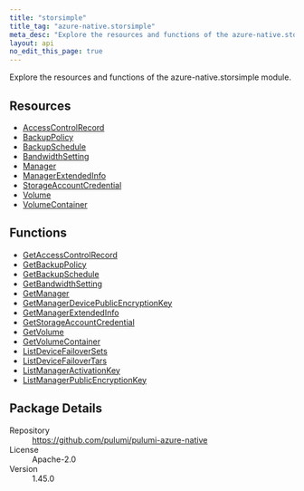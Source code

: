 ```yaml
---
title: "storsimple"
title_tag: "azure-native.storsimple"
meta_desc: "Explore the resources and functions of the azure-native.storsimple module."
layout: api
no_edit_this_page: true
---
```


<!-- WARNING: this file was generated by Pulumi Docs Generator. -->
<!-- Do not edit by hand unless you're certain you know what you are doing! -->

Explore the resources and functions of the azure-native.storsimple module.

<h2 id="resources">Resources</h2>
<ul class="api">
    <li><a href="accesscontrolrecord" title="AccessControlRecord"><span class="api-symbol api-symbol--resource"></span>AccessControlRecord</a></li>
    <li><a href="backuppolicy" title="BackupPolicy"><span class="api-symbol api-symbol--resource"></span>BackupPolicy</a></li>
    <li><a href="backupschedule" title="BackupSchedule"><span class="api-symbol api-symbol--resource"></span>BackupSchedule</a></li>
    <li><a href="bandwidthsetting" title="BandwidthSetting"><span class="api-symbol api-symbol--resource"></span>BandwidthSetting</a></li>
    <li><a href="manager" title="Manager"><span class="api-symbol api-symbol--resource"></span>Manager</a></li>
    <li><a href="managerextendedinfo" title="ManagerExtendedInfo"><span class="api-symbol api-symbol--resource"></span>ManagerExtendedInfo</a></li>
    <li><a href="storageaccountcredential" title="StorageAccountCredential"><span class="api-symbol api-symbol--resource"></span>StorageAccountCredential</a></li>
    <li><a href="volume" title="Volume"><span class="api-symbol api-symbol--resource"></span>Volume</a></li>
    <li><a href="volumecontainer" title="VolumeContainer"><span class="api-symbol api-symbol--resource"></span>VolumeContainer</a></li>
</ul>

<h2 id="functions">Functions</h2>
<ul class="api">
    <li><a href="getaccesscontrolrecord" title="GetAccessControlRecord"><span class="api-symbol api-symbol--function"></span>GetAccessControlRecord</a></li>
    <li><a href="getbackuppolicy" title="GetBackupPolicy"><span class="api-symbol api-symbol--function"></span>GetBackupPolicy</a></li>
    <li><a href="getbackupschedule" title="GetBackupSchedule"><span class="api-symbol api-symbol--function"></span>GetBackupSchedule</a></li>
    <li><a href="getbandwidthsetting" title="GetBandwidthSetting"><span class="api-symbol api-symbol--function"></span>GetBandwidthSetting</a></li>
    <li><a href="getmanager" title="GetManager"><span class="api-symbol api-symbol--function"></span>GetManager</a></li>
    <li><a href="getmanagerdevicepublicencryptionkey" title="GetManagerDevicePublicEncryptionKey"><span class="api-symbol api-symbol--function"></span>GetManagerDevicePublicEncryptionKey</a></li>
    <li><a href="getmanagerextendedinfo" title="GetManagerExtendedInfo"><span class="api-symbol api-symbol--function"></span>GetManagerExtendedInfo</a></li>
    <li><a href="getstorageaccountcredential" title="GetStorageAccountCredential"><span class="api-symbol api-symbol--function"></span>GetStorageAccountCredential</a></li>
    <li><a href="getvolume" title="GetVolume"><span class="api-symbol api-symbol--function"></span>GetVolume</a></li>
    <li><a href="getvolumecontainer" title="GetVolumeContainer"><span class="api-symbol api-symbol--function"></span>GetVolumeContainer</a></li>
    <li><a href="listdevicefailoversets" title="ListDeviceFailoverSets"><span class="api-symbol api-symbol--function"></span>ListDeviceFailoverSets</a></li>
    <li><a href="listdevicefailovertars" title="ListDeviceFailoverTars"><span class="api-symbol api-symbol--function"></span>ListDeviceFailoverTars</a></li>
    <li><a href="listmanageractivationkey" title="ListManagerActivationKey"><span class="api-symbol api-symbol--function"></span>ListManagerActivationKey</a></li>
    <li><a href="listmanagerpublicencryptionkey" title="ListManagerPublicEncryptionKey"><span class="api-symbol api-symbol--function"></span>ListManagerPublicEncryptionKey</a></li>
</ul>

<h2 id="package-details">Package Details</h2>
<dl class="package-details">
	<dt>Repository</dt>
	<dd><a href="https://github.com/pulumi/pulumi-azure-native">https://github.com/pulumi/pulumi-azure-native</a></dd>
	<dt>License</dt>
	<dd>Apache-2.0</dd>
	<dt>Version</dt>
	<dd>1.45.0</dd>
</dl>

